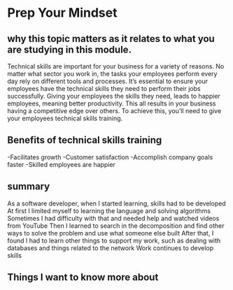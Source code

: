 # Prep Your Mindset

## why this topic matters as it relates to what you are studying in this module.
Technical skills are important for your business for a variety of reasons. No matter what sector you work in, the tasks your employees perform every day rely on different tools and processes. It’s essential to ensure your employees have the technical skills they need to perform their jobs successfully. Giving your employees the skills they need, leads to happier employees, meaning better productivity. This all results in your business having a competitive edge over others. To achieve this, you’ll need to give your employees technical skills training.

## Benefits of technical skills training
-Facilitates growth
-Customer satisfaction
-Accomplish company goals faster
-Skilled employees are happier

## summary
As a software developer, when I started learning, skills had to be developed
At first I limited myself to learning the language and solving algorithms
Sometimes I had difficulty with that and needed help and watched videos from YouTube
Then I learned to search in the decomposition and find other ways to solve the problem and use what someone else built
After that, I found  I had to learn other things to support my work, such as dealing with databases and things related to the network
Work continues to develop skills


## Things I want to know more about